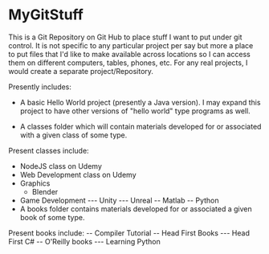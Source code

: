 # MyGitStuff
This is a Git Repository on Git Hub to place stuff I want to put under git control.  It is not specific to any particular project per say but more a place to put files that I'd like to make available across locations so I can access them on different computers, tables, phones, etc.  For any real projects, I would create a separate project/Repository.

Presently includes:

- A basic Hello World project (presently a Java version).  I may expand this project to have other versions of "hello world" type programs as well.

- A classes folder which will contain materials developed for or associated with a given class of some type.  

Present classes include:

 - NodeJS class on Udemy
 - Web Development class on Udemy
 - Graphics
	 -  Blender
 - Game Development
   --- Unity
   --- Unreal
   -- Matlab
   -- Python
 - A books folder contains materials developed for or associated a given book of some type.

Present books include:
-- Compiler Tutorial
-- Head First Books
--- Head First C#
-- O'Reilly books
--- Learning Python
<!--stackedit_data:
eyJoaXN0b3J5IjpbMjcxNzk0MTQzXX0=
-->